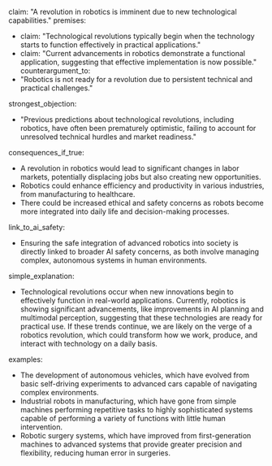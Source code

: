 claim: "A revolution in robotics is imminent due to new technological capabilities."
premises:
  - claim: "Technological revolutions typically begin when the technology starts to function effectively in practical applications."
  - claim: "Current advancements in robotics demonstrate a functional application, suggesting that effective implementation is now possible."
counterargument_to:
  - "Robotics is not ready for a revolution due to persistent technical and practical challenges."

strongest_objection:
  - "Previous predictions about technological revolutions, including robotics, have often been prematurely optimistic, failing to account for unresolved technical hurdles and market readiness."

consequences_if_true:
  - A revolution in robotics would lead to significant changes in labor markets, potentially displacing jobs but also creating new opportunities.
  - Robotics could enhance efficiency and productivity in various industries, from manufacturing to healthcare.
  - There could be increased ethical and safety concerns as robots become more integrated into daily life and decision-making processes.

link_to_ai_safety:
  - Ensuring the safe integration of advanced robotics into society is directly linked to broader AI safety concerns, as both involve managing complex, autonomous systems in human environments.

simple_explanation:
  - Technological revolutions occur when new innovations begin to effectively function in real-world applications. Currently, robotics is showing significant advancements, like improvements in AI planning and multimodal perception, suggesting that these technologies are ready for practical use. If these trends continue, we are likely on the verge of a robotics revolution, which could transform how we work, produce, and interact with technology on a daily basis.

examples:
  - The development of autonomous vehicles, which have evolved from basic self-driving experiments to advanced cars capable of navigating complex environments.
  - Industrial robots in manufacturing, which have gone from simple machines performing repetitive tasks to highly sophisticated systems capable of performing a variety of functions with little human intervention.
  - Robotic surgery systems, which have improved from first-generation machines to advanced systems that provide greater precision and flexibility, reducing human error in surgeries.
